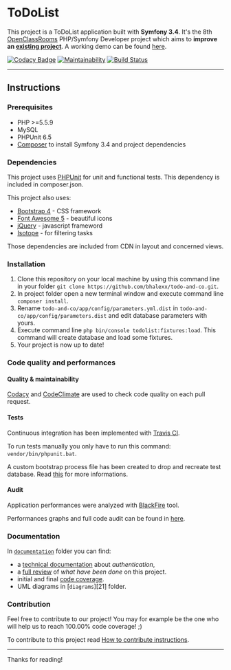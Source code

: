 ToDoList
========

This project is a ToDoList application built with **Symfony 3.4**. It's the 8th [OpenClassRooms][1] PHP/Symfony Developer project which aims to **improve an [existing project][2]**. A working demo can be found [here][3].

[![Codacy Badge](https://api.codacy.com/project/badge/Grade/f8298a5cef654259b15c9e8abc6b14bf)](https://www.codacy.com/app/bhalexx/todo-and-co?utm_source=github.com&amp;utm_medium=referral&amp;utm_content=bhalexx/todo-and-co&amp;utm_campaign=Badge_Grade)
[![Maintainability](https://api.codeclimate.com/v1/badges/27589e36ac087f3c6f98/maintainability)](https://codeclimate.com/github/bhalexx/todo-and-co/maintainability)
[![Build Status](https://travis-ci.org/bhalexx/todo-and-co.svg?branch=master)](https://travis-ci.org/bhalexx/todo-and-co)

---

Instructions
-------------------

### Prerequisites
- PHP >=5.5.9
- MySQL
- PHPUnit 6.5
- [Composer][4] to install Symfony 3.4 and project dependencies

### Dependencies
This project uses [PHPUnit][5] for unit and functional tests. This dependency is included in composer.json.

This project also uses:
- [Bootstrap 4][6] - CSS framework
- [Font Awesome 5][7] - beautiful icons
- [jQuery][8] - javascript frameword
- [Isotope][9] - for filtering tasks

Those dependencies are included from CDN in layout and concerned views.

### Installation
1. Clone this repository on your local machine by using this command line in your folder `git clone https://github.com/bhalexx/todo-and-co.git`.
2. In project folder open a new terminal window and execute command line `composer install`.
3. Rename `todo-and-co/app/config/parameters.yml.dist` in `todo-and-co/app/config/parameters.dist` and edit database parameters with yours.
4. Execute command line `php bin/console todolist:fixtures:load`. This command will create database and load some fixtures.
5. Your project is now up to date!

### Code quality and performances

#### Quality & maintainability
[Codacy][10] and [CodeClimate][11] are used to check code quality on each pull request.

#### Tests
Continuous integration has been implemented with [Travis CI][12].

To run tests manually you only have to run this command: `vendor/bin/phpunit.bat`.

A custom bootstrap process file has been created to drop and recreate test database. Read [this][13] for more informations.

#### Audit
Application performances were analyzed with [BlackFire][15] tool.

Performances graphs and full code audit can be found in [here][16].

### Documentation
In [`documentation`][17] folder you can find:
- a [technical documentation][18] about *authentication*,
- a [full review][19] of *what have been done* on this project.
- initial and final [code coverage][14].
- UML diagrams in [`diagrams`][21] folder.

### Contribution
Feel free to contribute to our project! You may for example be the one who will help us to reach 100.00% code coverage! ;)

To contribute to this project read [How to contribute instructions][20].

---

Thanks for reading!

[1]: https://openclassrooms.com
[2]: https://github.com/saro0h/projet8-TodoList
[3]: http://www.todolist.bhalexx.me/
[4]: https://getcomposer.org
[5]: https://phpunit.de
[6]: https://getbootstrap.com
[7]: https://fontawesome.com
[8]: https://jquery.com
[9]: https://isotope.metafizzy.co
[10]: https://codacy.com
[11]: https://codeclimate.com
[12]: https://travis-ci.org
[13]: https://symfony.com/doc/3.4/testing/bootstrap.html
[14]: https://github.com/bhalexx/todo-and-co/tree/master/documentation/coverage
[15]: https://blackfire.io
[16]: https://github.com/bhalexx/todo-and-co/tree/master/documentation/Audit.pdf
[17]: https://github.com/bhalexx/todo-and-co/tree/master/documentation
[18]: https://github.com/bhalexx/todo-and-co/tree/master/documentation/Authentication.md
[19]: https://github.com/bhalexx/todo-and-co/tree/master/documentation/WhatHaveBeenDone.md
[20]: https://github.com/bhalexx/todo-and-co/tree/master/CONTRIBUTING.md
[2]: https://github.com/bhalexx/todo-and-co/tree/master/documentation/diagrams

